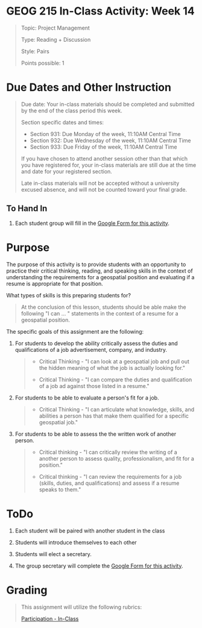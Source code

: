 # GEOG 215 In-Class Activity: Week 14
>Topic: Project Management
>
>Type: Reading + Discussion
>
>Style: Pairs
>
>Points possible: 1
>

# Due Dates and Other Instruction
> Due date: Your in-class materials should be completed and submitted by the end of the class period this week.
>
> Section specific dates and times:
>
> * Section 931: Due Monday of the week, 11:10AM Central Time
> * Section 932: Due Wednesday of the week, 11:10AM Central Time
> * Section 933: Due Friday of the week, 11:10AM Central Time
>
> If you have chosen to attend another session other than that which you have registered for, your in-class materials are still due at the time and date for your registered section.
>
> Late in-class materials will not be accepted without a university excused absence, and will not be counted toward your final grade.
>

## To Hand In
1. Each student group will  fill in the [Google Form for this activity](https://goo.gl/forms/Jp5r3rmFZN6lq7Pq1).


# Purpose
The purpose of this activity is to provide students with an opportunity to practice their critical thinking, reading, and speaking skills in the context of understanding the requirements for a geospatial position and evaluating if a resume is appropriate for that position.


What types of skills is this preparing students for? 

> At the conclusion of this lesson, students should be able make the following "I can ... " statements in the context of a resume for a geospatial position.

The specific goals of this assignment are the following:

1. For students to develop the ability critically assess the duties and qualifications of a job advertisement, company, and industry.
    >
    > - Critical Thinking  - "I can look at a geospatial job and pull out the hidden meaning of what the job is actually looking for."
    >
    > - Critical Thinking  - "I can compare the duties and qualification of a job ad against those listed in a resume."
    >
2. For students to be able to evaluate a person's fit for a job.
    >
    > - Critical Thinking - "I can articulate what knowledge, skills, and abilities a person has that make them qualified for a specific geospatial job."
    >
3. For students to be able to assess the the written work of another person.
    >
    > - Critical thinking  - "I can critically review the writing of a another person to assess quality, professionalism, and fit for a position."
	>
    > - Critical thinking  - "I can review the requirements for a job (skills, duties, and qualifications) and assess if a resume speaks to them."
    >

# ToDo
1. Each student will be paired with another student in the class

2. Students will introduce themselves to each other

3. Students will elect a secretary.

4. The group secretary will complete the [Google Form for this activity](https://goo.gl/forms/Jp5r3rmFZN6lq7Pq1).


# Grading
>
> This assignment will utilize the following rubrics:
>
>[Participation - In-Class](../rubrics/participation.md)
>


